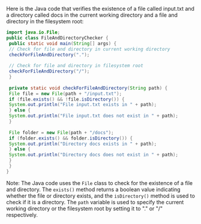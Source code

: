 Here is the Java code that verifies the existence of a file called input.txt and a directory called docs in the current working directory and a file and directory in the filesystem root:
```java
import java.io.File;
public class FileAndDirectoryChecker {
 public static void main(String[] args) {
 // Check for file and directory in current working directory
 checkForFileAndDirectory(".");
 
 // Check for file and directory in filesystem root
 checkForFileAndDirectory("/");
 }
 
 private static void checkForFileAndDirectory(String path) {
 File file = new File(path + "/input.txt");
 if (file.exists() && !file.isDirectory()) {
 System.out.println("File input.txt exists in " + path);
 } else {
 System.out.println("File input.txt does not exist in " + path);
 }
 
 File folder = new File(path + "/docs");
 if (folder.exists() && folder.isDirectory()) {
 System.out.println("Directory docs exists in " + path);
 } else {
 System.out.println("Directory docs does not exist in " + path);
 }
 }
}
``` 
Note: The Java code uses the `File` class to check for the existence of a file and directory. The `exists()` method returns a boolean value indicating whether the file or directory exists, and the `isDirectory()` method is used to check if it is a directory. The `path` variable is used to specify the current working directory or the filesystem root by setting it to "." or "/" respectively.

